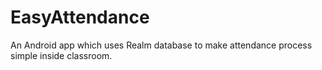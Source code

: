 # EasyAttendance
An Android app which uses Realm database to make attendance process simple inside classroom.
